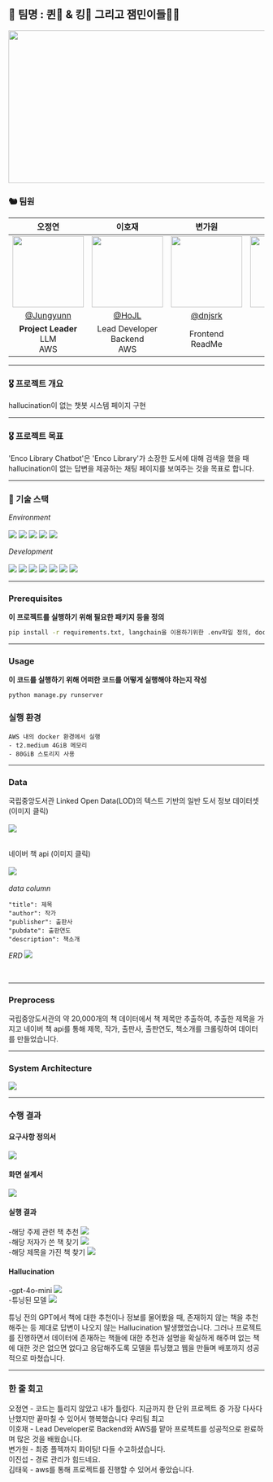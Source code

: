 ## 👑 팀명 : 퀸🫅 & 킹🤴 그리고 잼민이들🤦‍♂️<br>

<p align="center"><img src="./img/sk.png" width="900" height="300"/></p>

### 🐿️ 팀원

|                                                        오정연                                                        |                         이호재                          |                                                        변가원                                                        |                                                        이진섭                                                        |                       김태욱                        |
| :------------------------------------------------------------------------------------------------------------------: | :-----------------------------------------------------: | :------------------------------------------------------------------------------------------------------------------: | :------------------------------------------------------------------------------------------------------------------: | :-------------------------------------------------: |
| <img src="https://github.com/user-attachments/assets/d920daaf-3baa-441d-ab1c-babb240b307b" width="140" height="140"> | <img src="./img/호재님짱.png" width="140" height="140"> | <img src="https://github.com/user-attachments/assets/a2497f47-8214-43c4-81f3-ed3ee637bbf5" width="140" height="140"> | <img src="https://github.com/user-attachments/assets/90d30dde-dfe5-4929-938f-2941dec79d65" width="140" height="140"> | <img src="./img/태욱.png" width="140" height="140"> |
|                                       [@Jungyunn](https://github.com/Jungyunn)                                       |            [@HoJL](https://github.com/HoJL)             |                                         [@dnjsrk](https://github.com/dnjsrk)                                         |                                        [@jururuj](https://github.com/jururuj)                                        |     [@Taeuk-Dog](https://github.com/Taeuk-Dog)      |
|                                          **Project Leader**<br/>LLM<br>AWS                                           |            Lead Developer <br>Backend<br>AWS            |                                                 Frontend <br>ReadMe                                                  |                                                  Backend<br>ReadMe                                                   |                         AWS                         |

</div>

<hr>

### 🎖️ 프로젝트 개요

hallucination이 없는 챗봇 시스템 페이지 구현

<hr>

### 🎖️ 프로젝트 목표

'Enco Library Chatbot'은 'Enco Library'가 소장한 도서에 대해 검색을 했을 때 hallucination이 없는 답변을 제공하는 채팅 페이지를 보여주는 것을 목표로 합니다.

<hr>

### 🔨 기술 스택

<div>

_Environment_
<br><br>
<img src="https://img.shields.io/badge/Python-3776AB?style=for-the-badge&logo=Python&logoColor=white">
<img src="https://img.shields.io/badge/Visual Studio Code-007ACC?style=for-the-badge&logo=Visual Studio Code&logoColor=white"/>
<img src="https://img.shields.io/badge/git-F05032?style=for-the-badge&logo=git&logoColor=white"/>
<img src="https://img.shields.io/badge/github-181717?style=for-the-badge&logo=github&logoColor=white"/>
<img src="https://img.shields.io/badge/amazonaws-232F3E?style=for-the-badge&logo=amazonaws&logoColor=white">

_Development_
<br><br>
<img src="https://img.shields.io/badge/html5-E34F26?style=for-the-badge&logo=html5&logoColor=white">
<img src="https://img.shields.io/badge/css-1572B6?style=for-the-badge&logo=css3&logoColor=white">
<img src="https://img.shields.io/badge/javascript-F7DF1E?style=for-the-badge&logo=javascript&logoColor=black">
<img src="https://img.shields.io/badge/django-092E20?style=for-the-badge&logo=django&logoColor=white">
<img src="https://img.shields.io/badge/langchain-1C3C3C?style=for-the-badge&logo=langchain&logoColor=white">
<img src="https://img.shields.io/badge/scikitlearn-F7931E?style=for-the-badge&logo=scikitlearn&logoColor=white">
<img src="https://img.shields.io/badge/json-000000?style=for-the-badge&logo=json&logoColor=white">

<hr>

### Prerequisites

**이 프로젝트를 실행하기 위해 필요한 패키지 등을 정의**

```cmd
pip install -r requirements.txt, langchain을 이용하기위한 .env파일 정의, docker env 파일
```

<hr>

### Usage

**이 코드를 실행하기 위해 어떠한 코드를 어떻게 실행해야 하는지 작성**

```cmd
python manage.py runserver
```
### 실행 환경
```
AWS 내의 docker 환경에서 실행
- t2.medium 4GiB 메모리
- 80GiB 스토리지 사용
```

<hr>

### Data

국립중앙도서관 Linked Open Data(LOD)의 텍스트 기반의 일반 도서 정보 데이터셋 (이미지 클릭)
<br>
<br>
<a href='https://lod.nl.go.kr/home/dataset/datadownload.do'><img src='./img/lod.png'></a>
<br>
<br>

네이버 책 api (이미지 클릭)
<br>
<br>
<a href='https://developers.naver.com/docs/serviceapi/search/book/book.md'><img src='./img/naver.jpg'></a>
<br>
<br>
_data column_

```
"title": 제목
"author": 작가
"publisher": 출판사
"pubdate": 출판연도
"description": 책소개
```

_ERD_
<img src='./img/erd.png'>

<br>

<hr>

### Preprocess

국립중앙도서관의 약 20,000개의 책 데이터에서 책 제목만 추출하여,
추출한 제목을 가지고 네이버 책 api를 통해 제목, 작가, 출판사, 출판연도, 책소개를 크롤링하여 데이터를 만들었습니다.

<hr>

### System Architecture

<img src='./img/아키텍쳐.png'> <br>

<hr>

### 수행 결과

#### 요구사항 정의서

<img src='./img/screen_infor.png'> <br>

#### 화면 설계서

<img src='./img/screen.png'> <br>

#### 실행 결과

-해당 주제 관련 책 추천
<img src='./img/page.png'> <br> -해당 저자가 쓴 책 찾기
<img src='./img/page_author.png'> <br> -해당 제목을 가진 책 찾기
<img src='./img/page_subject.png'> <br>

#### Hallucination

-gpt-4o-mini
<img src='./img/hallucination.png'> <br> -튜닝된 모델
<img src='./img/hallucination_fixed.png'> <br>

튜닝 전의 GPT에서 책에 대한 추천이나 정보를 물어봤을 때, 존재하지 않는 책을 추천해주는 등 제대로 답변이 나오지 않는 Hallucination 발생했었습니다. 그러나 프로젝트를 진행하면서 데이터에 존재하는 책들에 대한 추천과 설명을 확실하게 해주며 없는 책에 대한 것은 없으면 없다고 응답해주도록 모델을 튜닝했고 웹을 만들며 배포까지 성공적으로 마쳤습니다.

<hr>

### 한 줄 회고

오정연 - 코드는 틀리지 않았고 내가 틀렸다. 지금까지 한 단위 프로젝트 중 가장 다사다난했지만 끝마칠 수 있어서 행복했습니다 우리팀 최고
<br>
이호재 - Lead Developer로 Backend와 AWS를 맡아 프로젝트를 성공적으로 완료하며 많은 것을 배웠습니다.
<br>
변가원 - 최종 플젝까지 화이팅! 다들 수고하셨습니다.
<br>
이진섭 - 경로 관리가 힘드네요.
<br>
김태욱 - aws를 통해 프로젝트를 진행할 수 있어서 좋았습니다.
